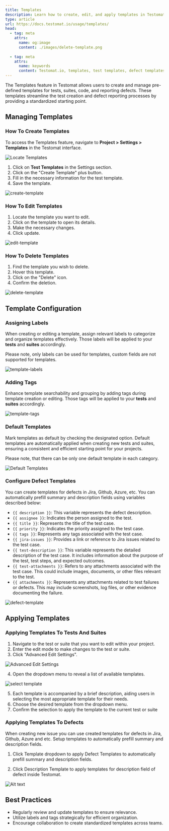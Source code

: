 ```yaml
---
title: Templates
description: Learn how to create, edit, and apply templates in Testomat.io to standardize your testing and defect reporting workflows. This guide covers template management, configuration, assigning labels, and best practices for optimizing test and suite creation. Streamline processes with default templates and improve efficiency in defect management using pre-configured templates for Jira, GitHub, and other platforms.
type: article
url: https://docs.testomat.io/usage/templates/
head:
  - tag: meta
    attrs:
      name: og:image
      content: ./images/delete-template.png
      
  - tag: meta
    attrs:
      name: keywords
      content: Testomat.io, templates, test templates, defect templates, template management, testing workflow, Jira integration, GitHub integration, test organization, default templates, QA management
---
```


The Templates feature in Testomat allows users to create and manage pre-defined templates for tests, suites, code, and reporting defects. These templates streamline the test creation and defect reporting processes by providing a standardized starting point.

## Managing Templates

### How To Create Templates

To access the Templates feature, navigate to **Project > Settings > Templates** in the Testomat interface.

![Locate Templates](./images/locate-templates.png)

1. Click on **Test Templates** in the Settings section.
2. Click on the "Create Template" plus button.
3. Fill in the necessary information for the test template.
4. Save the template.

![create-template](./images/create-template-1.png)

### How To Edit Templates

1. Locate the template you want to edit.
2. Click on the template to open its details.
3. Make the necessary changes.
4. Click update.

![edit-template](./images/edit-templates.png)

### How To Delete Templates

1. Find the template you wish to delete.
2. Hover this template.
3. Click on the "Delete" icon.
4. Confirm the deletion.

![delete-template](./images/delete-template.png)

## Template Configuration

### Assigning Labels

When creating or editing a template, assign relevant labels to categorize and organize templates effectively. Those labels will be applied to your **tests** and **suites** accordingly.

Please note, only labels can be used for templates, custom fields are not supported for templates.

![template-labels](./images/tamplate-labels.png)

### Adding Tags 

Enhance template searchability and grouping by adding tags during template creation or editing. Those tags will be applied to your **tests** and **suites** accordingly.

![template-tags](./images/tags-templates.png)

### Default Templates

Mark templates as default by checking the designated option. Default templates are automatically applied when creating new tests and suites, ensuring a consistent and efficient starting point for your projects.

Please note, that there can be only one default template in each category.

![Default Templates](./images/make-default.png)

### Configure Defect Templates 

You can create templates for defects in Jira, Github, Azure, etc. You can automatically prefill summary and description fields using variables described below:

- `{{ description }}`: This variable represents the defect description.
- `{{ assignee }}`: Indicates the person assigned to the test.
- `{{ title }}`: Represents the title of the test case.
- `{{ priority }}`: Indicates the priority assigned to the test case.
- `{{ tags }}`: Represents any tags associated with the test case.
- `{{ jira-issues }}`: Provides a link or reference to Jira issues related to the test case.
- `{{ test-description }}`: This variable represents the detailed description of the test case. It includes information about the purpose of the test, test steps, and expected outcomes.
- `{{ test-attachments }}`: Refers to any attachments associated with the test case. This could include images, documents, or other files relevant to the test.
- `{{ attachments }}`: Represents any attachments related to test failures or defects. This may include screenshots, log files, or other evidence documenting the failure.

![defect-template](./images/defect-template.png)

## Applying Templates

### Applying Templates To Tests And Suites

1. Navigate to the test or suite that you want to edit within your project.
2. Enter the edit mode to make changes to the test or suite.
3. Click "Advanced Edit Settings".

![Advanced Edit Settings](./images/advanced-edit.png)

4. Open the dropdown menu to reveal a list of available templates.

![select template](./images/select-template.png)

5. Each template is accompanied by a brief description, aiding users in selecting the most appropriate template for their needs.
6. Choose the desired template from the dropdown menu.
7. Confirm the selection to apply the template to the current test or suite

### Applying Templates To Defects

When creating new issue you can use created templates for defects in Jira, Github, Azure and etc. Setup templates to automatically prefill summary and description fields.

1. Click Template dropdown to apply Defect Templates to automatically prefill summary and description fields. 

2. Click Description Template to apply templates for description field of defect inside Testomat.

![Alt text](./images/apply-defect.png)

## Best Practices

- Regularly review and update templates to ensure relevance.
- Utilize labels and tags strategically for efficient organization.
- Encourage collaboration to create standardized templates across teams.

